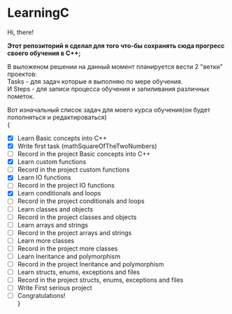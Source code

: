# LearningC
Hi, there!

**Этот репозиторий я сделал для того что-бы сохранять сюда прогресс своего обучения в C++;**

В выложеном решении на данный момент планируется вести 2 "ветки" проектов:                                                            
Tasks - для задач которые я выполняю по мере обучения.                                                                                    
И Steps - для записи процесса обучения и запиливания различных пометок.                                                                 

Вот изначальный список задач для моего курса обучения(он будет пополняться и редактироваться)   
{   
- [x] Learn Basic concepts into C++
- [x] Write first task (mathSquareOfTheTwoNumbers)
- [ ] Record in the project Basic concepts into C++
- [x] Learn custom functions
- [ ] Record in the project custom functions
- [x] Learn IO functions
- [ ] Record in the project IO functions
- [x] Learn conditionals and loops
- [ ] Record in the project conditionals and loops
- [ ] Learn classes and objects
- [ ] Record in the project classes and objects
- [ ] Learn arrays and strings
- [ ] Record in the project arrays and strings
- [ ] Learn more classes
- [ ] Record in the project more classes
- [ ] Learn Ineritance and polymorphism
- [ ] Record in the project Ineritance and polymorphism
- [ ] Learn structs, enums, exceptions and files
- [ ] Record in the project structs, enums, exceptions and files
- [ ] Write First serious project
- [ ] Congratulations!    
}
